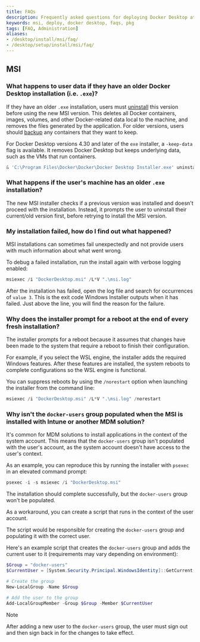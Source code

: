 ```yaml
---
title: FAQs
description: Frequently asked questions for deploying Docker Desktop at scale
keywords: msi, deploy, docker desktop, faqs, pkg
tags: [FAQ, Administration]
aliases:
- /desktop/install/msi/faq/
- /desktop/setup/install/msi/faq/
---
```


## MSI

### What happens to user data if they have an older Docker Desktop installation (i.e. `.exe`)?

If they have an older `.exe` installation, users must [uninstall](/manuals/desktop/uninstall.md) this version before using the new MSI version. This deletes all Docker containers, images, volumes, and other Docker-related data local to the machine, and removes the files generated by the application. For older versions, users should [backup](/manuals/desktop/settings-and-maintenance/backup-and-restore.md) any containers that they want to keep.

For Docker Desktop versions 4.30 and later of the `exe` installer, a `-keep-data` flag is available. It removes Docker Desktop but keeps underlying data, such as the VMs that run containers.

```powershell
& 'C:\Program Files\Docker\Docker\Docker Desktop Installer.exe' uninstall -keep-data
```

### What happens if the user's machine has an older `.exe` installation?

The new MSI installer checks if a previous version was installed and doesn't proceed with the installation. Instead, it prompts the user to uninstall their current/old version first, before retrying to install the MSI version.

### My installation failed, how do I find out what happened?

MSI installations can sometimes fail unexpectedly and not provide users with much information about what went wrong.

To debug a failed installation, run the install again with verbose logging enabled:

```powershell
msiexec /i "DockerDesktop.msi" /L*V ".\msi.log"
```

After the installation has failed, open the log file and search for occurrences of `value 3`. This is the exit code Windows Installer outputs when it has failed. Just above the line, you will find the reason for the failure.

### Why does the installer prompt for a reboot at the end of every fresh installation?

The installer prompts for a reboot because it assumes that changes have been made to the system that require a reboot to finish their configuration.

For example, if you select the WSL engine, the installer adds the required Windows features. After these features are installed, the system reboots to complete configurations so the WSL engine is functional.

You can suppress reboots by using the `/norestart` option when launching the installer from the command line:

```powershell
msiexec /i "DockerDesktop.msi" /L*V ".\msi.log" /norestart
```

### Why isn't the `docker-users` group populated when the MSI is installed with Intune or another MDM solution?

It's common for MDM solutions to install applications in the context of the system account. This means that the `docker-users` group isn't populated with the user's account, as the system account doesn't have access to the user's context.

As an example, you can reproduce this by running the installer with `psexec` in an elevated command prompt:

```powershell
psexec -i -s msiexec /i "DockerDesktop.msi"
```
The installation should complete successfully, but the `docker-users` group won't be populated.

As a workaround, you can create a script that runs in the context of the user account. 

The script would be responsible for creating the `docker-users` group and populating it with the correct user.

Here's an example script that creates the `docker-users` group and adds the current user to it (requirements may vary depending on environment):

```powershell
$Group = "docker-users"
$CurrentUser = [System.Security.Principal.WindowsIdentity]::GetCurrent().Name

# Create the group
New-LocalGroup -Name $Group

# Add the user to the group
Add-LocalGroupMember -Group $Group -Member $CurrentUser
```

> [!NOTE]
>
> After adding a new user to the `docker-users` group, the user must sign out and then sign back in for the changes to take effect.